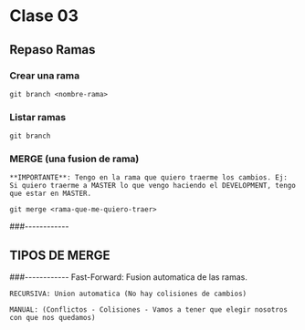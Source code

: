 # Clase 03

## Repaso Ramas

### Crear una rama

    git branch <nombre-rama>

### Listar ramas

    git branch

### MERGE (una fusion de rama)

    **IMPORTANTE**: Tengo en la rama que quiero traerme los cambios. Ej: Si quiero traerme a MASTER lo que vengo haciendo el DEVELOPMENT, tengo que estar en MASTER.

    git merge <rama-que-me-quiero-traer>
###------------
## TIPOS DE MERGE
###------------
    Fast-Forward: Fusion automatica de las ramas.

    RECURSIVA: Union automatica (No hay colisiones de cambios)

    MANUAL: (Conflictos - Colisiones - Vamos a tener que elegir nosotros con que nos quedamos)

